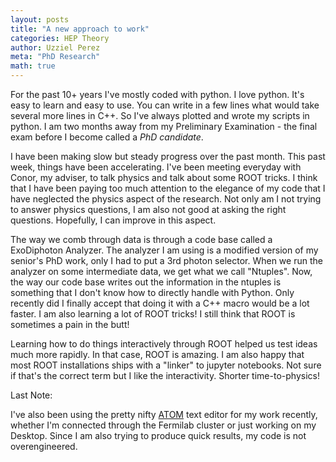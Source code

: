 ```yaml
---
layout: posts
title: "A new approach to work"
categories: HEP Theory
author: Uzziel Perez
meta: "PhD Research"
math: true
---
```


For the past 10+ years I've mostly coded with python. I love python. It's easy to learn and easy to use. You can write in a few lines what would take several more lines in C++. So I've always plotted and wrote my scripts in python. I am two months away from my Preliminary Examination - the final exam before I become called a *PhD candidate*.

I have been making slow but steady progress over the past month. This past week, things have been accelerating. I've been meeting everyday with Conor, my adviser, to talk physics and talk about some ROOT tricks. I think that I have been paying too much attention to the elegance of my code that I have neglected the physics aspect of the research. Not only am I not trying to answer physics questions, I am also not good at asking the right questions. Hopefully, I can improve in this aspect.

The way we comb through data is through a code base called a ExoDiphoton Analyzer. The analyzer I am using is a modified version of my senior's PhD work, only I had to put a 3rd photon selector. When we run the analyzer on some intermediate data, we get what we call "Ntuples". Now, the way our code base writes out the information in the ntuples is something that I don't know how to directly handle with Python. Only recently did I finally accept that doing it with a C++ macro would be a lot faster. I am also learning a lot of ROOT tricks! I still think that ROOT is sometimes a pain in the butt!

Learning how to do things interactively through ROOT helped us test ideas much more rapidly. In that case, ROOT is amazing. I am also happy that most ROOT installations ships with a "linker" to jupyter notebooks. Not sure if that's the correct term but I like the interactivity. Shorter time-to-physics!


Last Note:

I've also been using the pretty nifty [ATOM](https://atom.io) text editor for my work recently, whether I'm connected through the Fermilab cluster or just working on my Desktop. Since I am also trying to produce quick results, my code is not overengineered. 
